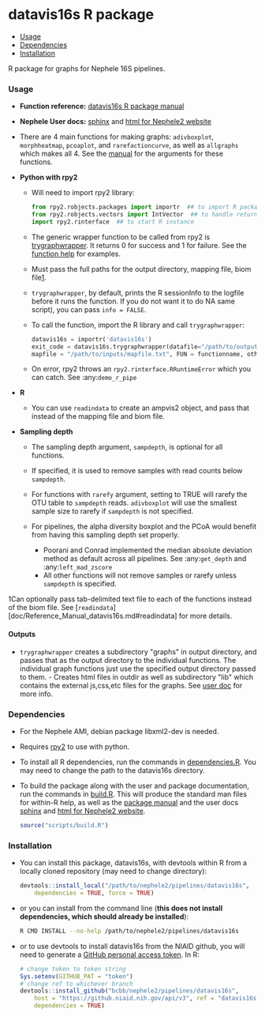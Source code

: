 datavis16s R package
================

-   [Usage](#usage)
-   [Dependencies](#dependencies)
-   [Installation](#installation)

R package for graphs for Nephele 16S pipelines.

### Usage

-   **Function reference:** [datavis16s R package manual](doc/Reference_Manual_datavis16s.md)
-   **Nephele User docs:** [sphinx](datavis16s.user_doc.html) and [html for Nephele2 website](https://github.niaid.nih.gov/bcbb/nephele2/blob/master/pipelines/datavis16s/doc/datavis16s_pipeline.html)
-   There are 4 main functions for making graphs: `adivboxplot`, `morphheatmap`, `pcoaplot`, and `rarefactioncurve`, as well as `allgraphs` which makes all 4. See the [manual](doc/Reference_Manual_datavis16s.md) for the arguments for these functions.
-   **Python with rpy2**
    -   Will need to import rpy2 library:

        ``` python
        from rpy2.robjects.packages import importr  ## to import R package
        from rpy2.robjects.vectors import IntVector  ## to handle return values
        import rpy2.rinterface  ## to start R instance
        ```

    -   The generic wrapper function to be called from rpy2 is [trygraphwrapper](doc/Reference_Manual_datavis16s.md#trygraphwrapper). It returns 0 for success and 1 for failure. See the [function help](doc/Reference_Manual_datavis16s.md#trygraphwrapper) for examples.
    -   Must pass the full paths for the output directory, mapping file, biom file[1](#fn1).
    -   `trygraphwrapper`, by default, prints the R sessionInfo to the logfile before it runs the function. If you do not want it to do NA same script), you can pass `info = FALSE`.
    -   To call the function, import the R library and call `trygraphwrapper`:

        ``` python
        datavis16s = importr('datavis16s')
        exit_code = datavis16s.trygraphwrapper(datafile="/path/to/outputs/out.biom", outdir="/path/to/outputs/", 
        mapfile = "/path/to/inputs/mapfile.txt", FUN = functionname, otherarguments_for_functionname)
        ```

    -   On error, rpy2 throws an `rpy2.rinterface.RRuntimeError` which you can catch. See :any:`demo_r_pipe`

-   **R**
    -   You can use `readindata` to create an ampvis2 object, and pass that instead of the mapping file and biom file.
-   **Sampling depth**
    -   The sampling depth argument, `sampdepth`, is optional for all functions.
    -   If specified, it is used to remove samples with read counts below `sampdepth`.
    -   For functions with `rarefy` argument, setting to TRUE will rarefy the OTU table to `sampdepth` reads. `adivboxplot` will use the smallest sample size to rarefy if `sampdepth` is not specified.

    -   For pipelines, the alpha diversity boxplot and the PCoA would benefit from having this sampling depth set properly.
        -   Poorani and Conrad implemented the median absolute deviation method as default across all pipelines. See :any:`get_depth` and :any:`left_mad_zscore`
        -   All other functions will not remove samples or rarefy unless `sampdepth` is specified.

1Can optionally pass tab-delimited text file to each of the functions instead of the biom file. See \[`readindata`\]\[doc/Reference\_Manual\_datavis16s.md\#readindata\] for more details.

#### Outputs

-   `trygraphwrapper` creates a subdirectory "graphs" in output directory, and passes that as the output directory to the individual functions. The individual graph functions just use the specified output directory passed to them. - Creates html files in outdir as well as subdirectory "lib" which contains the external js,css,etc files for the graphs. See [user doc](https://github.niaid.nih.gov/bcbb/nephele2/blob/master/pipelines/datavis16s/doc/user_doc.md) for more info.

### Dependencies

-   For the Nephele AMI, debian package libxml2-dev is needed.
-   Requires [rpy2](https://rpy2.bitbucket.io) to use with python.
-   To install all R dependencies, run the commands in [dependencies.R](scripts/dependencies.R). You may need to change the path to the datavis16s directory.
-   To build the package along with the user and package documentation, run the commands in [build.R](scripts/build.R). This will produce the standard man files for within-R help, as well as the [package manual](doc/Reference_Manual_datavis16s.md) and the user docs [sphinx](datavis16s.user_doc.html) and [html for Nephele2 website](https://github.niaid.nih.gov/bcbb/nephele2/blob/master/pipelines/datavis16s/doc/datavis16s_pipeline.html).

    ``` r
    source("scripts/build.R")
    ```

### Installation

-   You can install this package, datavis16s, with devtools within R from a locally cloned repository (may need to change directory):

    ``` r
    devtools::install_local("/path/to/nephele2/pipelines/datavis16s", 
        dependencies = TRUE, force = TRUE)
    ```

-   or you can install from the command line (**this does not install dependencies, which should already be installed**):

    ``` bash
    R CMD INSTALL --no-help /path/to/nephele2/pipelines/datavis16s
    ```

-   or to use devtools to install datavis16s from the NIAID github, you will need to generate a [GitHub personal access token](https://help.github.com/articles/creating-a-personal-access-token-for-the-command-line/). In R:

    ``` r
    # change token to token string
    Sys.setenv(GITHUB_PAT = "token")
    # change ref to whichever branch
    devtools::install_github("bcbb/nephele2/pipelines/datavis16s", 
        host = "https://github.niaid.nih.gov/api/v3", ref = "datavis16s", 
        dependencies = TRUE)
    ```
